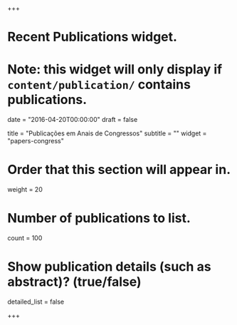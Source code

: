 +++
# Recent Publications widget.
# Note: this widget will only display if `content/publication/` contains publications.

date = "2016-04-20T00:00:00"
draft = false

title = "Publicações em Anais de Congressos"
subtitle = ""
widget = "papers-congress"

# Order that this section will appear in.
weight = 20

# Number of publications to list.
count = 100

# Show publication details (such as abstract)? (true/false)
detailed_list = false

+++
